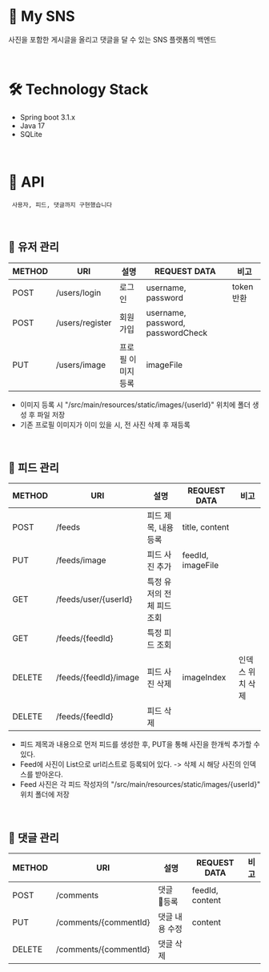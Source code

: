 # 📮 My SNS
사진을 포함한 게시글을 올리고 댓글을 달 수 있는 SNS 플랫폼의 백엔드

<br>

# 🛠️ Technology Stack
- Spring boot 3.1.x
- Java 17
- SQLite

<br>

# 📂 API
`  사용자, 피드, 댓글까지 구현했습니다  `

<br>


## 👤 유저 관리
|METHOD|URI|설명|REQUEST DATA|비고|
|--|--|--|--|--|
|POST|/users/login|로그인|username, password|token 반환|
|POST|/users/register|회원 가입|username, password, passwordCheck||
|PUT|/users/image|프로필 이미지 등록|imageFile||
- 이미지 등록 시 "/src/main/resources/static/images/{userId}" 위치에 폴더 생성 후 파일 저장
- 기존 프로필 이미지가 이미 있을 시, 전 사진 삭제 후 재등록 
  
<br>

## 📱 피드 관리
|METHOD|URI|설명|REQUEST DATA|비고|
|--|--|--|--|--|
|POST|/feeds|피드 제목, 내용 등록|title, content||
|PUT|/feeds/image|피드 사진 추가|feedId, imageFile||
|GET|/feeds/user/{userId}|특정 유저의 전체 피드 조회|||
|GET|/feeds/{feedId}|특정 피드 조회|||
|DELETE|/feeds/{feedId}/image|피드 사진 삭제|imageIndex|인덱스 위치 삭제|
|DELETE|/feeds/{feedId}|피드 삭제|||
- 피드 제목과 내용으로 먼저 피드를 생성한 후, PUT을 통해 사진을 한개씩 추가할 수 있다.
- Feed에 사진이 List<String>으로 url리스트로 등록되어 있다. -> 삭제 시 해당 사진의 인덱스를 받아온다.
- Feed 사진은 각 피드 작성자의 "/src/main/resources/static/images/{userId}" 위치 폴더에 저장

<br>

## 📝 댓글 관리
|METHOD|URI|설명|REQUEST DATA|비고|
|--|--|--|--|--|
|POST|/comments|댓글 등록|feedId, content||
|PUT|/comments/{commentId}|댓글 내용 수정|content||
|DELETE|/comments/{commentId}|댓글 삭제|||


